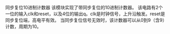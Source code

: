 同步复位10进制计数器
该模块实现了带同步复位的10进制计数器。
该电路有2个一位的输入clk和reset，以及4位的输出q。clk是时钟信号，上升沿触发。reset是同步复位端，高电平有效。
当同步复位信号无效时，该计数器可以从0到9（含9）计数，周期为10。